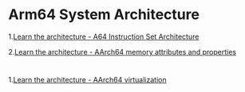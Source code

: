 # Arm64 System Architecture
1.[Learn the architecture - A64 Instruction Set Architecture](https://developer.arm.com/documentation/102374/0101/Overview)

2.[Learn the architecture - AArch64 memory
attributes and properties](https://developer.arm.com/documentation/102376/0200)

# 
1.[Learn the architecture - AArch64 virtualization](https://developer.arm.com/documentation/102142/latest/)
